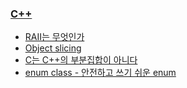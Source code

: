 ### [C++](http://blog.seulgi.kim/search/label/C%2B%2B)
* [RAII는 무엇인가](http://blog.seulgi.kim/2014/01/raii.html)
* [Object slicing](http://blog.seulgi.kim/2015/02/c-object-slicing.html)
* [C는 C++의 부분집합이 아니다](http://blog.seulgi.kim/2015/04/c-is-not-subset-of-cpp.html)
* [enum class - 안전하고 쓰기 쉬운 enum](http://blog.seulgi.kim/2015/11/cpp-enum-class.html)
